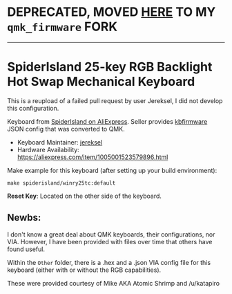 # DEPRECATED, MOVED [HERE](https://github.com/biozz/qmk_firmware/tree/add_via_keymap_to_winry25tc/keyboards/winry/winry25tc/keymaps/via) TO MY `qmk_firmware` FORK

---

# SpiderIsland 25-key RGB Backlight Hot Swap Mechanical Keyboard

This is a reupload of a failed pull request by user Jereksel, I did not develop this configuration.

Keyboard from [SpiderIsland on AliExpress](https://a.aliexpress.com/_dVJsSpR). Seller provides [kbfirmware](https://kbfirmware.com/) JSON config that was converted to QMK.

* Keyboard Maintainer: [jereksel](https://github.com/jereksel)
* Hardware Availability: https://aliexpress.com/item/1005001523579896.html

Make example for this keyboard (after setting up your build environment):

    make spiderisland/winry25tc:default

**Reset Key**: Located on the other side of the keyboard.

## Newbs:
I don't know a great deal about QMK keyboards, their configurations, nor VIA.  However, I have been provided with files over time that others have found useful.

Within the `Other` folder, there is a .hex and a .json VIA config file for this keyboard (either with or without the RGB capabilities).

These were provided courtesy of Mike AKA Atomic Shrimp and /u/katapiro
